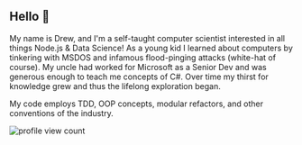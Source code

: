 ## Hello 👋

My name is Drew, and I'm a self-taught computer scientist interested in all things Node.js & Data Science! As a young kid I learned about computers by tinkering with MSDOS and infamous flood-pinging attacks (white-hat of course). My uncle had worked for Microsoft as a Senior Dev and was generous enough to teach me concepts of C#. Over time my thirst for knowledge grew and thus the lifelong exploration began.

My code employs TDD, OOP concepts, modular refactors, and other conventions of the industry.

![profile view count](https://komarev.com/ghpvc/?username=drewesk)




